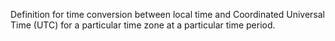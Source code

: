 Definition for time conversion between local time and Coordinated Universal Time (UTC) for a particular time zone at a particular time period.
